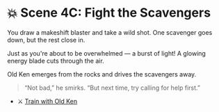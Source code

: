 
# 💥 Scene 4C: Fight the Scavengers

You draw a makeshift blaster and take a wild shot. One scavenger goes down, but the rest close in.

Just as you're about to be overwhelmed — a burst of light! A glowing energy blade cuts through the air.

Old Ken emerges from the rocks and drives the scavengers away.

> “Not bad,” he smirks. “But next time, try calling for help first.”

- ⚔️ [Train with Old Ken](./scene4A.md)
